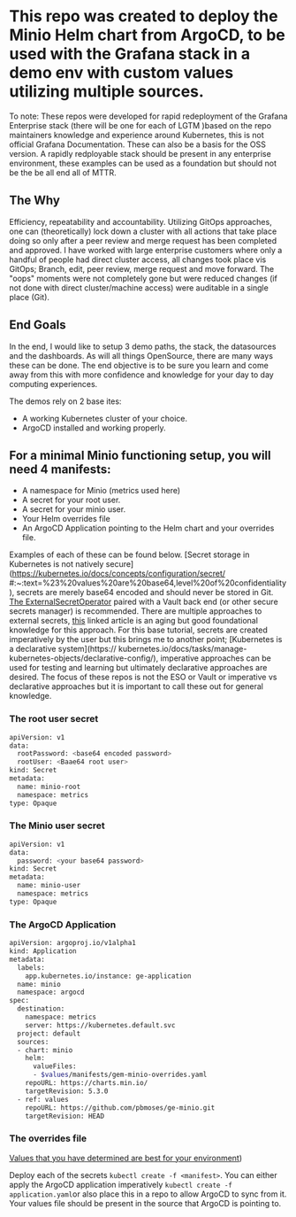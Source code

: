 # This repo was created to deploy the Minio Helm chart from ArgoCD, to be used with the Grafana stack in a demo env with custom values utilizing multiple sources. 
To note: These repos were developed for rapid redeployment of the Grafana Enterprise stack (there will be one for each of LGTM )based on the repo maintainers knowledge and 
experience around Kubernetes, this is not official Grafana Documentation. These can also be a basis for the OSS version. 
A rapidly redployable stack should be present in any enterprise environment, these examples can be used as a foundation but should not be the be all end all of MTTR. 

## The Why
Efficiency, repeatability and accountability. Utilizing GitOps approaches, one can (theoretically) lock down a cluster with all actions that take place doing so only after a 
peer review and merge request has been completed and approved. I have worked with large enterprise customers where only a handful of people had direct cluster access, all 
changes took place vis GitOps; Branch, edit, peer review, merge request and move forward. The "oops" moments were not completely gone but were reduced changes (if not done 
with direct cluster/machine access) were auditable in a single place (Git). 

## End Goals
In the end, I would like to setup 3 demo paths, the stack, the datasources and the dashboards. As will all things OpenSource, there are many ways these can be done. The end 
objective is to be sure you learn and come away from this with more confidence and knowledge for your day to day computing experiences. 

The demos rely on 2 base ites:
- A working Kubernetes cluster of your choice.
- ArgoCD installed and working properly.
  
## For a minimal Minio functioning setup, you will need 4 manifests:

- A namespace for Minio (metrics used here)
- A secret for your root user.
- A secret for your minio user. 
- Your Helm overrides file
- An ArgoCD Application pointing to the Helm chart and your overrides file. 

Examples of each of these can be found below. [Secret storage in Kubernetes is not natively secure](https://kubernetes.io/docs/concepts/configuration/secret/
#:~:text=%23%20values%20are%20base64,level%20of%20confidentiality), secrets are merely base64 encoded and should never be stored in Git. 
[The ExternalSecretOperator](https://external-secrets.io/latest/) paired with a Vault back end (or other secure secrets manager) is recommended. There are multiple 
approaches to external secrets, [this](https://www.redhat.com/en/blog/external-secrets-with-hashicorp-vault) linked article is an aging but good foundational knowledge for 
this approach. For this base tutorial, secrets are created imperatively by the user but this brings me to another point; [Kubernetes is a declarative system](https://
kubernetes.io/docs/tasks/manage-kubernetes-objects/declarative-config/), imperative approaches can be used for testing and learning but ultimately declarative approaches are 
desired. The focus of these repos is not the ESO or Vault or imperative vs declarative approaches but it is important to call these out for general knowledge. 

### The root user secret
```bash
apiVersion: v1
data:
  rootPassword: <base64 encoded password>
  rootUser: <Baae64 root user>
kind: Secret
metadata:
  name: minio-root 
  namespace: metrics 
type: Opaque
```

### The Minio user secret
```bash
apiVersion: v1
data:
  password: <your base64 password>
kind: Secret
metadata:
  name: minio-user 
  namespace: metrics 
type: Opaque
```

### The ArgoCD Application
```bash
apiVersion: argoproj.io/v1alpha1
kind: Application
metadata:
  labels:
    app.kubernetes.io/instance: ge-application
  name: minio
  namespace: argocd
spec:
  destination:
    namespace: metrics
    server: https://kubernetes.default.svc
  project: default
  sources:
  - chart: minio
    helm:
      valueFiles:
      - $values/manifests/gem-minio-overrides.yaml
    repoURL: https://charts.min.io/
    targetRevision: 5.3.0
  - ref: values
    repoURL: https://github.com/pbmoses/ge-minio.git
    targetRevision: HEAD

```
### The overrides file
[Values that you have determined are best for your environment](./manifests/gem-minio-overrides.yaml))

Deploy each of the secrets `kubectl create -f <manifest>`. You can either apply the ArgoCD application imperatively `kubectl create -f application.yaml`or also place this in 
a repo to allow ArgoCD to sync from it. Your values file should be present in the source that ArgoCD is pointing to. 
